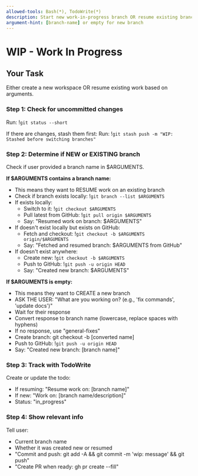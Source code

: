 ```yaml
---
allowed-tools: Bash(*), TodoWrite(*)
description: Start new work-in-progress branch OR resume existing branch
argument-hint: [branch-name] or empty for new branch
---
```


# WIP - Work In Progress

## Your Task

Either create a new workspace OR resume existing work based on arguments.

### Step 1: Check for uncommitted changes

Run: !`git status --short`

If there are changes, stash them first:
Run: !`git stash push -m "WIP: Stashed before switching branches"`

### Step 2: Determine if NEW or EXISTING branch

Check if user provided a branch name in $ARGUMENTS.

**If $ARGUMENTS contains a branch name:**
- This means they want to RESUME work on an existing branch
- Check if branch exists locally: !`git branch --list $ARGUMENTS`
- If exists locally:
  - Switch to it: !`git checkout $ARGUMENTS`
  - Pull latest from GitHub: !`git pull origin $ARGUMENTS`
  - Say: "Resumed work on branch: $ARGUMENTS"
- If doesn't exist locally but exists on GitHub:
  - Fetch and checkout: !`git checkout -b $ARGUMENTS origin/$ARGUMENTS`
  - Say: "Fetched and resumed branch: $ARGUMENTS from GitHub"
- If doesn't exist anywhere:
  - Create new: !`git checkout -b $ARGUMENTS`
  - Push to GitHub: !`git push -u origin HEAD`
  - Say: "Created new branch: $ARGUMENTS"

**If $ARGUMENTS is empty:**
- This means they want to CREATE a new branch
- ASK THE USER: "What are you working on? (e.g., 'fix commands', 'update docs')"
- Wait for their response
- Convert response to branch name (lowercase, replace spaces with hyphens)
- If no response, use "general-fixes"
- Create branch: git checkout -b [converted name]
- Push to GitHub: !`git push -u origin HEAD`
- Say: "Created new branch: [branch name]"

### Step 3: Track with TodoWrite

Create or update the todo:
- If resuming: "Resume work on: [branch name]"
- If new: "Work on: [branch name/description]"
- Status: "in_progress"

### Step 4: Show relevant info

Tell user:
- Current branch name
- Whether it was created new or resumed
- "Commit and push: git add -A && git commit -m 'wip: message' && git push"
- "Create PR when ready: gh pr create --fill"